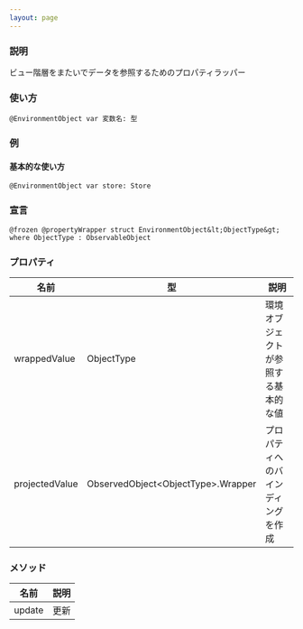 ```yaml
---
layout: page
---
```


### 説明

ビュー階層をまたいでデータを参照するためのプロパティラッパー

### 使い方

    @EnvironmentObject var 変数名: 型

### 例

#### 基本的な使い方

    @EnvironmentObject var store: Store

### 宣言

    @frozen @propertyWrapper struct EnvironmentObject&lt;ObjectType&gt; where ObjectType : ObservableObject

### プロパティ

| 名前             | 型                                  | 説明                 |
| -------------- | ---------------------------------- | ------------------ |
| wrappedValue   | ObjectType                         | 環境オブジェクトが参照する基本的な値 |
| projectedValue | ObservedObject&lt;ObjectType&gt;.Wrapper | プロパティへのバインディングを作成  |

### メソッド

| 名前     | 説明  |
| ------ | --- |
| update | 更新  |
